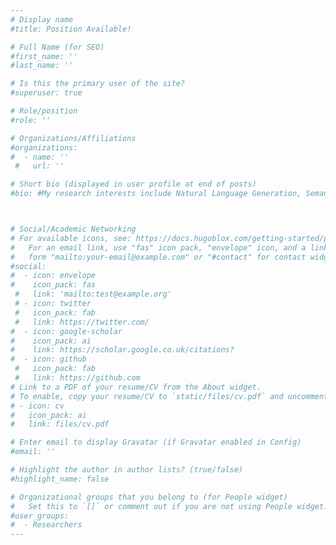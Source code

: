 ```yaml
---
# Display name
#title: Position Available! 

# Full Name (for SEO)
#first_name: '' 
#last_name: ''

# Is this the primary user of the site?
#superuser: true

# Role/position
#role: ''

# Organizations/Affiliations
#organizations:
#  - name: '' 
 #   url: ''

# Short bio (displayed in user profile at end of posts)
#bio: #My research interests include Natural Language Generation, Semantic Representation, Summarization Evaluation, Graph-based NLP, and AI applications in medicine and education. 



# Social/Academic Networking
# For available icons, see: https://docs.hugoblox.com/getting-started/page-builder/#icons
#   For an email link, use "fas" icon pack, "envelope" icon, and a link in the
#   form "mailto:your-email@example.com" or "#contact" for contact widget.
#social:
#  - icon: envelope
#    icon_pack: fas
 #   link: 'mailto:test@example.org'
 # - icon: twitter
 #   icon_pack: fab
 #   link: https://twitter.com/
#  - icon: google-scholar
#    icon_pack: ai
#    link: https://scholar.google.co.uk/citations?
#  - icon: github
 #   icon_pack: fab
 #   link: https://github.com
# Link to a PDF of your resume/CV from the About widget.
# To enable, copy your resume/CV to `static/files/cv.pdf` and uncomment the lines below.
# - icon: cv
#   icon_pack: ai
#   link: files/cv.pdf

# Enter email to display Gravatar (if Gravatar enabled in Config)
#email: ''

# Highlight the author in author lists? (true/false)
#highlight_name: false

# Organizational groups that you belong to (for People widget)
#   Set this to `[]` or comment out if you are not using People widget.
#user_groups:
#  - Researchers
---
```


